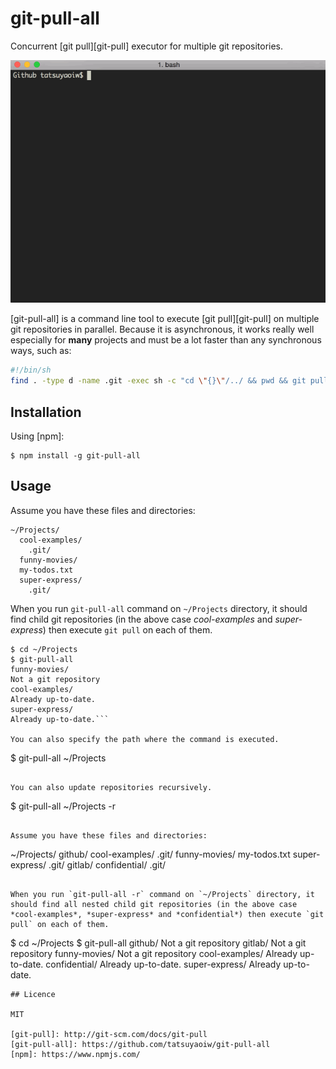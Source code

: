 # git-pull-all

Concurrent [git pull][git-pull] executor for multiple git repositories.

![](demo.gif)

[git-pull-all] is a command line tool to execute [git pull][git-pull] on multiple git repositories in parallel. Because it is asynchronous, it works really well especially for **many** projects and must be a lot faster than any synchronous ways, such as:

```sh
#!/bin/sh
find . -type d -name .git -exec sh -c "cd \"{}\"/../ && pwd && git pull" \;
```

## Installation

Using [npm]:

```
$ npm install -g git-pull-all
```

## Usage

Assume you have these files and directories:

```
~/Projects/
  cool-examples/
    .git/
  funny-movies/
  my-todos.txt
  super-express/
    .git/
```

When you run `git-pull-all` command on `~/Projects` directory, it should find child git repositories (in the above case *cool-examples* and *super-express*) then execute `git pull` on each of them.

```
$ cd ~/Projects
$ git-pull-all
funny-movies/
Not a git repository
cool-examples/
Already up-to-date.
super-express/
Already up-to-date.```

You can also specify the path where the command is executed.

```
$ git-pull-all ~/Projects
```

You can also update repositories recursively.

```
$ git-pull-all ~/Projects -r
```

Assume you have these files and directories:

```
~/Projects/
  github/
    cool-examples/
      .git/
    funny-movies/
    my-todos.txt
    super-express/
      .git/
  gitlab/
    confidential/
      .git/
```

When you run `git-pull-all -r` command on `~/Projects` directory, it should find all nested child git repositories (in the above case *cool-examples*, *super-express* and *confidential*) then execute `git pull` on each of them.

```
$ cd ~/Projects
$ git-pull-all
github/
Not a git repository
gitlab/
Not a git repository
funny-movies/
Not a git repository
cool-examples/
Already up-to-date.
confidential/
Already up-to-date.
super-express/
Already up-to-date.
```
## Licence

MIT

[git-pull]: http://git-scm.com/docs/git-pull
[git-pull-all]: https://github.com/tatsuyaoiw/git-pull-all
[npm]: https://www.npmjs.com/
